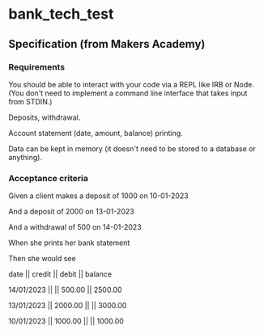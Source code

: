 # bank_tech_test

## Specification (from Makers Academy)
### Requirements

You should be able to interact with your code via a REPL like IRB or Node. (You don't need to implement a command line interface that takes input from STDIN.)

Deposits, withdrawal.
    
Account statement (date, amount, balance) printing.

Data can be kept in memory (it doesn't need to be stored to a database or anything).

### Acceptance criteria

Given a client makes a deposit of 1000 on 10-01-2023

And a deposit of 2000 on 13-01-2023

And a withdrawal of 500 on 14-01-2023

When she prints her bank statement

Then she would see

date || credit || debit || balance

14/01/2023 || || 500.00 || 2500.00

13/01/2023 || 2000.00 || || 3000.00

10/01/2023 || 1000.00 || || 1000.00


